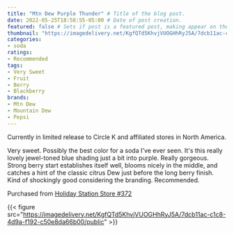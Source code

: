 ```yaml
---
title: "Mtn Dew Purple Thunder" # Title of the blog post.
date: 2022-05-25T18:58:55-05:00 # Date of post creation.
featured: false # Sets if post is a featured post, making appear on the home page side bar.
thumbnail: "https://imagedelivery.net/KgfQTd5KhvjVUOGHhRyJ5A/7dcb11ac-c1c8-4d9a-f192-c50e8da66b00/thumb"
categories:
- soda
ratings:
- Recommended
tags:
- Very Sweet
- Fruit
- Berry
- Blackberry
brands:
- Mtn Dew
- Mountain Dew
- Pepsi
---
```


Currently in limited release to Circle K and affiliated stores in North America.

Very sweet. Possibly the best color for a soda I've ever seen. It's this really lovely jewel-toned blue shading just a bit into purple. Really gorgeous. Strong berry start establishes itself well, blooms nicely in the middle, and catches a hint of the classic citrus Dew just before the long berry finish. Kind of shockingly good considering the branding. Recommended.

Purchased from [Holiday Station Store #372](http://www.holidaystationstores.com/locations/Detail?storeNumber=372)

{{< figure src="https://imagedelivery.net/KgfQTd5KhvjVUOGHhRyJ5A/7dcb11ac-c1c8-4d9a-f192-c50e8da66b00/public" >}}
